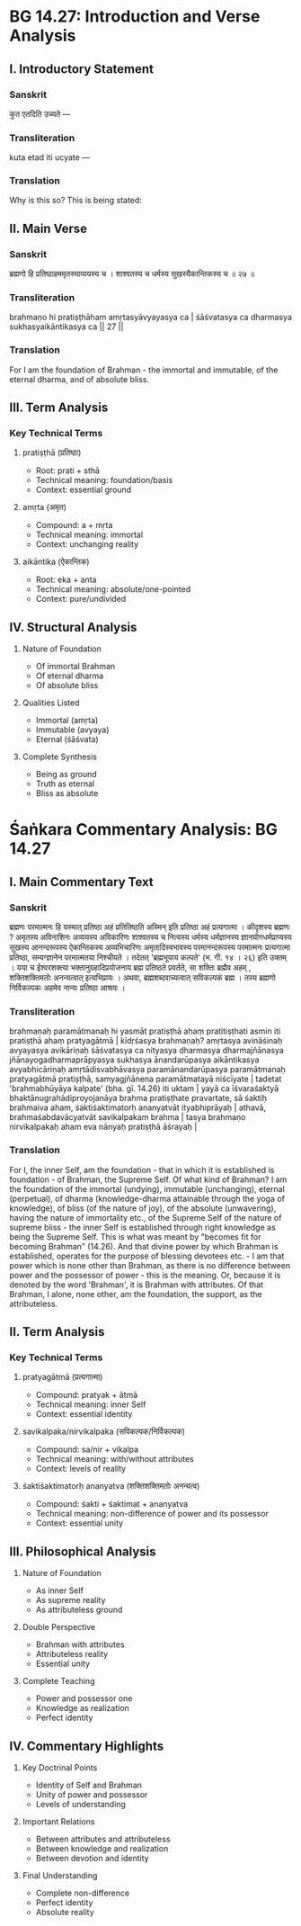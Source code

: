 # BG 14.27: Introduction and Verse Analysis

## I. Introductory Statement

### Sanskrit
कुत एतदिति उच्यते —

### Transliteration
kuta etad iti ucyate —

### Translation
Why is this so? This is being stated:

## II. Main Verse

### Sanskrit
ब्रह्मणो हि प्रतिष्ठाहममृतस्याव्ययस्य च ।
शाश्वतस्य च धर्मस्य सुखस्यैकान्तिकस्य च ॥ २७ ॥

### Transliteration
brahmaṇo hi pratiṣṭhāham amṛtasyāvyayasya ca |
śāśvatasya ca dharmasya sukhasyaikāntikasya ca || 27 ||

### Translation
For I am the foundation of Brahman - the immortal and immutable, of the eternal dharma, and of absolute bliss.

## III. Term Analysis

### Key Technical Terms
1. pratiṣṭhā (प्रतिष्ठा)
   - Root: prati + sthā
   - Technical meaning: foundation/basis
   - Context: essential ground

2. amṛta (अमृत)
   - Compound: a + mṛta
   - Technical meaning: immortal
   - Context: unchanging reality

3. aikāntika (ऐकान्तिक)
   - Root: eka + anta
   - Technical meaning: absolute/one-pointed
   - Context: pure/undivided

## IV. Structural Analysis

1. Nature of Foundation
   - Of immortal Brahman
   - Of eternal dharma
   - Of absolute bliss

2. Qualities Listed
   - Immortal (amṛta)
   - Immutable (avyaya)
   - Eternal (śāśvata)

3. Complete Synthesis
   - Being as ground
   - Truth as eternal
   - Bliss as absolute
# Śaṅkara Commentary Analysis: BG 14.27

## I. Main Commentary Text

### Sanskrit
ब्रह्मणः परमात्मनः हि यस्मात् प्रतिष्ठा अहं प्रतितिष्ठति अस्मिन् इति प्रतिष्ठा अहं प्रत्यगात्मा । कीदृशस्य ब्रह्मणः ? अमृतस्य अविनाशिनः अव्ययस्य अविकारिणः शाश्वतस्य च नित्यस्य धर्मस्य धर्मज्ञानस्य ज्ञानयोगधर्मप्राप्यस्य सुखस्य आनन्दरूपस्य ऐकान्तिकस्य अव्यभिचारिणः अमृतादिस्वभावस्य परमानन्दरूपस्य परमात्मनः प्रत्यगात्मा प्रतिष्ठा, सम्यग्ज्ञानेन परमात्मतया निश्चीयते । तदेतत् 'ब्रह्मभूयाय कल्पते' (भ. गी. १४ । २६) इति उक्तम् । यया च ईश्वरशक्त्या भक्तानुग्रहादिप्रयोजनाय ब्रह्म प्रतिष्ठते प्रवर्तते, सा शक्तिः ब्रह्मैव अहम् , शक्तिशक्तिमतोः अनन्यत्वात् इत्यभिप्रायः । अथवा, ब्रह्मशब्दवाच्यत्वात् सविकल्पकं ब्रह्म । तस्य ब्रह्मणो निर्विकल्पकः अहमेव नान्यः प्रतिष्ठा आश्रयः ।

### Transliteration
brahmaṇaḥ paramātmanaḥ hi yasmāt pratiṣṭhā ahaṃ pratitiṣṭhati asmin iti pratiṣṭhā ahaṃ pratyagātmā | kīdṛśasya brahmaṇaḥ? amṛtasya avināśinaḥ avyayasya avikāriṇaḥ śāśvatasya ca nityasya dharmasya dharmajñānasya jñānayogadharmaprāpyasya sukhasya ānandarūpasya aikāntikasya avyabhicāriṇaḥ amṛtādisvabhāvasya paramānandarūpasya paramātmanaḥ pratyagātmā pratiṣṭhā, samyagjñānena paramātmatayā niścīyate | tadetat 'brahmabhūyāya kalpate' (bha. gī. 14.26) iti uktam | yayā ca īśvaraśaktyā bhaktānugrahādiproyojanāya brahma pratiṣṭhate pravartate, sā śaktiḥ brahmaiva aham, śaktiśaktimatorḥ ananyatvāt ityabhiprāyaḥ | athavā, brahmaśabdavācyatvāt savikalpakam brahma | tasya brahmaṇo nirvikalpakaḥ aham eva nānyaḥ pratiṣṭhā āśrayaḥ |

### Translation
For I, the inner Self, am the foundation - that in which it is established is foundation - of Brahman, the Supreme Self. Of what kind of Brahman? I am the foundation of the immortal (undying), immutable (unchanging), eternal (perpetual), of dharma (knowledge-dharma attainable through the yoga of knowledge), of bliss (of the nature of joy), of the absolute (unwavering), having the nature of immortality etc., of the Supreme Self of the nature of supreme bliss - the inner Self is established through right knowledge as being the Supreme Self. This is what was meant by "becomes fit for becoming Brahman" (14.26). And that divine power by which Brahman is established, operates for the purpose of blessing devotees etc. - I am that power which is none other than Brahman, as there is no difference between power and the possessor of power - this is the meaning. Or, because it is denoted by the word 'Brahman', it is Brahman with attributes. Of that Brahman, I alone, none other, am the foundation, the support, as the attributeless.

## II. Term Analysis

### Key Technical Terms
1. pratyagātmā (प्रत्यगात्मा)
   - Compound: pratyak + ātmā
   - Technical meaning: inner Self
   - Context: essential identity

2. savikalpaka/nirvikalpaka (सविकल्पक/निर्विकल्पक)
   - Compound: sa/nir + vikalpa
   - Technical meaning: with/without attributes
   - Context: levels of reality

3. śaktiśaktimatorḥ ananyatva (शक्तिशक्तिमतोः अनन्यत्व)
   - Compound: śakti + śaktimat + ananyatva
   - Technical meaning: non-difference of power and its possessor
   - Context: essential unity

## III. Philosophical Analysis

1. Nature of Foundation
   - As inner Self
   - As supreme reality
   - As attributeless ground

2. Double Perspective
   - Brahman with attributes
   - Attributeless reality
   - Essential unity

3. Complete Teaching
   - Power and possessor one
   - Knowledge as realization
   - Perfect identity

## IV. Commentary Highlights

1. Key Doctrinal Points
   - Identity of Self and Brahman
   - Unity of power and possessor
   - Levels of understanding

2. Important Relations
   - Between attributes and attributeless
   - Between knowledge and realization
   - Between devotion and identity

3. Final Understanding
   - Complete non-difference
   - Perfect identity
   - Absolute reality
